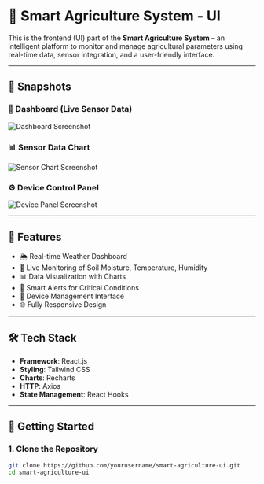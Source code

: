 # 🌾 Smart Agriculture System - UI

This is the frontend (UI) part of the **Smart Agriculture System** – an intelligent platform to monitor and manage agricultural parameters using real-time data, sensor integration, and a user-friendly interface.

---

## 📸 Snapshots

### 🌱 Dashboard (Live Sensor Data)
![Dashboard Screenshot](https://github.com/yourusername/smart-agriculture-ui/assets/dashboard.png)

### 📊 Sensor Data Chart
![Sensor Chart Screenshot](https://github.com/yourusername/smart-agriculture-ui/assets/sensor-chart.png)

### ⚙️ Device Control Panel
![Device Panel Screenshot](https://github.com/yourusername/smart-agriculture-ui/assets/device-control.png)

---

## 📌 Features

- 🌦️ Real-time Weather Dashboard
- 🌱 Live Monitoring of Soil Moisture, Temperature, Humidity
- 📊 Data Visualization with Charts
- 🚨 Smart Alerts for Critical Conditions
- 🧭 Device Management Interface
- 🌐 Fully Responsive Design

---

## 🛠️ Tech Stack

- **Framework**: React.js
- **Styling**: Tailwind CSS
- **Charts**: Recharts
- **HTTP**: Axios
- **State Management**: React Hooks

---

## 🚀 Getting Started

### 1. Clone the Repository

```bash
git clone https://github.com/yourusername/smart-agriculture-ui.git
cd smart-agriculture-ui
